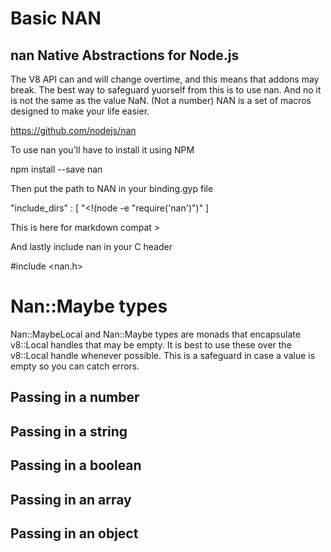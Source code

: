 # Basic NAN


## nan Native Abstractions for Node.js

The V8 API can and will change overtime, and this means that addons may break. The best way to safeguard yuorself from this is to use nan. And no it is not the same as the value NaN. (Not a number) NAN is a set of macros designed to make your life easier. 

https://github.com/nodejs/nan


To use nan you'll have to install it using NPM

npm install --save nan

Then put the path to NAN in your binding.gyp file

"include_dirs" : [
    "<!(node -e \"require('nan')\")"
]

This is here for markdown compat >


And lastly include nan in your C header

#include <nan.h>



# Nan::Maybe types

Nan::MaybeLocal and Nan::Maybe types are monads that encapsulate v8::Local handles that may be empty. It is best to use these over the v8::Local handle whenever possible. This is a safeguard in case a value is empty so you can catch errors.





## Passing in a number
## Passing in a string
## Passing in a boolean
## Passing in an array
## Passing in an object
